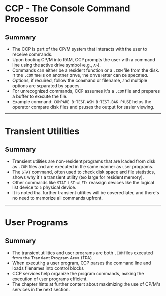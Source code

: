 # CCP - The Console Command Processor

## Summary
- The CCP is part of the CP/M system that interacts with the user to receive commands. 
- Upon booting CP/M into RAM, CCP prompts the user with a command line using the active drive symbol (e.g., `A>`).
- Commands can either be a resident function or a `.COM` file from the disk. If the `.COM` file is on another drive, the drive letter can be specified.
- Options, if required, follow the command or filename, and multiple options are separated by spaces.
- For unrecognized commands, CCP assumes it's a `.COM` file and prepares a buffer to execute the file.
- Example command: `COMPARE B:TEST.ASM B:TEST.BAK PAUSE` helps the operator compare disk files and pauses the output for easier viewing.

---

# Transient Utilities

## Summary
- Transient utilities are non-resident programs that are loaded from disk as `.COM` files and are executed in the same manner as user programs.
- The `STAT` command, often used to check disk space and file statistics, shows why it's a transient utility (too large for resident memory).
- Other commands like `STAT LST:=LPT:` reassign devices like the logical list device to a physical device.
- It is noted that further transient utilities will be covered later, and there's no need to memorize all commands upfront.

---

# User Programs

## Summary
- The transient utilities and user programs are both `.COM` files executed from the Transient Program Area (TPA).
- When executing a user program, CCP parses the command line and loads filenames into control blocks.
- CCP services help organize the program commands, making the execution of user programs efficient.
- The chapter hints at further content about maximizing the use of CP/M's services in the next section.
